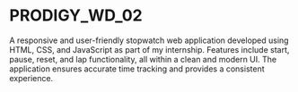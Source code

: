 # PRODIGY_WD_02
A  responsive and user-friendly stopwatch web application developed using HTML, CSS, and JavaScript as part of my internship. Features include start, pause, reset, and lap functionality, all within a clean and modern UI. The application ensures accurate time tracking and provides a consistent experience.
